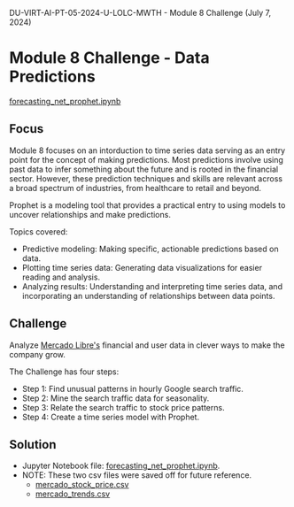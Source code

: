 DU-VIRT-AI-PT-05-2024-U-LOLC-MWTH - Module 8 Challenge (July 7, 2024)

# Module 8 Challenge - Data Predictions

[forecasting_net_prophet.ipynb](https://github.com/JimGile/prophet-challenge/blob/main/forecasting_net_prophet.ipynb)

## Focus

Module 8 focuses on an intorduction to time series data serving as an entry point for the concept of making predictions.
Most predictions involve using past data to infer something about the future and is rooted in the financial
sector. However, these prediction techniques and skills are relevant across a broad spectrum of industries,
from healthcare to retail and beyond.

Prophet is a modeling tool that provides a practical entry to using models to uncover relationships and make predictions.

Topics covered:

* Predictive modeling: Making specific, actionable predictions based on data.
* Plotting time series data: Generating data visualizations for easier reading and analysis.
* Analyzing results: Understanding and interpreting time series data, and incorporating an understanding of relationships between data points.

## Challenge

Analyze [Mercado Libre's](https://investor.mercadolibre.com/about-us/) financial and user data in clever ways to make the company grow.

The Challenge has four steps:

* Step 1: Find unusual patterns in hourly Google search traffic.
* Step 2: Mine the search traffic data for seasonality.
* Step 3: Relate the search traffic to stock price patterns.
* Step 4: Create a time series model with Prophet.

## Solution

* Jupyter Notebook file: [forecasting_net_prophet.ipynb](https://github.com/JimGile/prophet-challenge/blob/main/forecasting_net_prophet.ipynb).
* NOTE: These two csv files were saved off for future reference.
  * [mercado_stock_price.csv](https://github.com/JimGile/prophet-challenge/blob/main/Data/mercado_stock_price.csv)
  * [mercado_trends.csv](https://github.com/JimGile/prophet-challenge/blob/main/Data/mercado_trends.csv)
